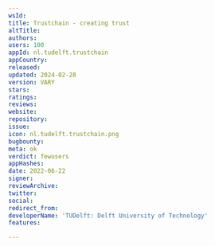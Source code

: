 ```yaml
---
wsId: 
title: Trustchain - creating trust
altTitle: 
authors: 
users: 100
appId: nl.tudelft.trustchain
appCountry: 
released: 
updated: 2024-02-28
version: VARY
stars: 
ratings: 
reviews: 
website: 
repository: 
issue: 
icon: nl.tudelft.trustchain.png
bugbounty: 
meta: ok
verdict: fewusers
appHashes: 
date: 2022-06-22
signer: 
reviewArchive: 
twitter: 
social: 
redirect_from: 
developerName: 'TUDelft: Delft University of Technology'
features: 

---
```


